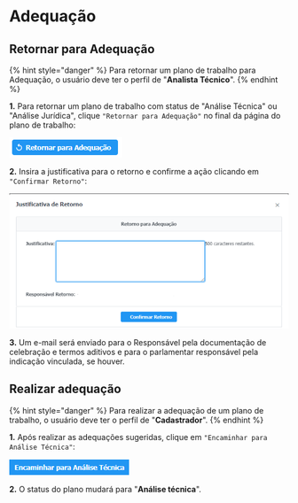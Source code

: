 # Adequação

## Retornar para Adequação

{% hint style="danger" %}
Para retornar um plano de trabalho para Adequação, o usuário deve ter o perfil de "**Analista Técnico**".
{% endhint %}

**1.** Para retornar um plano de trabalho com status de "Análise Técnica" ou "Análise Jurídica", clique `"Retornar para Adequação"` no final da página do plano de trabalho:

![](<../../.gitbook/assets/image (247).png>)

**2.** Insira a justificativa para o retorno e confirme a ação clicando em `"Confirmar Retorno"`:

![](<../../.gitbook/assets/image (235).png>)

**3.** Um e-mail será enviado para o Responsável pela documentação de celebração e termos aditivos e para o parlamentar responsável pela indicação vinculada, se houver.

## Realizar adequação

{% hint style="danger" %}
Para realizar a adequação de um plano de trabalho, o usuário deve ter o perfil de "**Cadastrador**".
{% endhint %}

**1.** Após realizar as adequações sugeridas, clique em `"Encaminhar para Análise Técnica"`:

![](<../../.gitbook/assets/image (254).png>)

**2.** O status do plano mudará para "**Análise técnica**".

